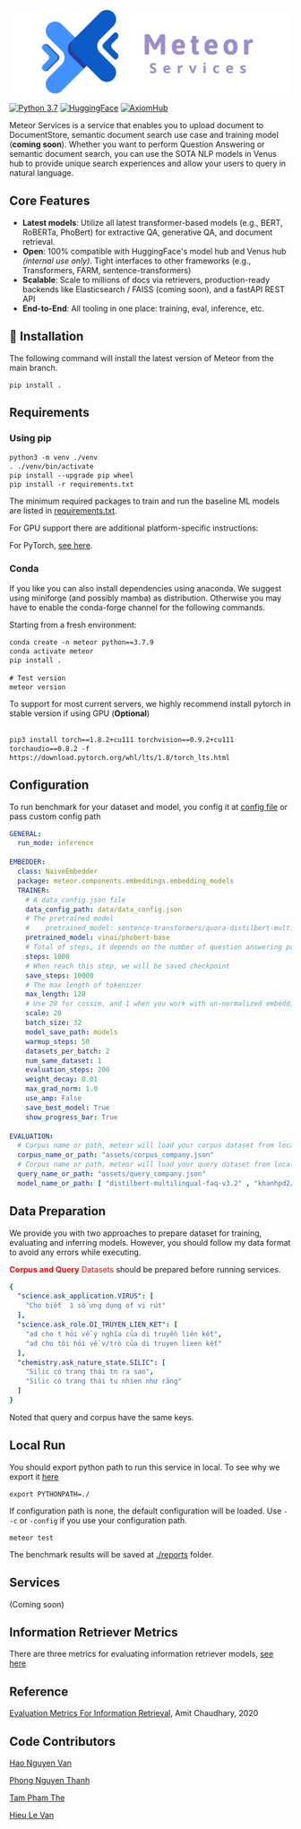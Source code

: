 <p align="center">
  <a href="https://gitlab.ftech.ai/nlp/va/knowledge-retrieval"><img src="./images/meteor.svg" alt="Meteor Services"></a>
</p>

<p>

[![Python 3.7](https://img.shields.io/badge/python-3.7-blue.svg)](https://www.python.org/downloads/release/python-390/)
[![HuggingFace](https://img.shields.io/badge/%F0%9F%A4%97-Models%20on%20Hub-yellow)](https://huggingface.co/models?filter=keytotext)
[![AxiomHub](https://img.shields.io/badge/Axiom-Axiom%20Hub-blue)](https://axiom.dev.ftech.ai/ui/home)
</p>



Meteor Services is a service that enables you to upload document to DocumentStore, semantic document search use case and training
model (**coming soon**).
Whether you want to perform Question Answering or semantic document search, you can use the SOTA NLP models
in Venus hub to provide unique search experiences and allow your users to query in natural language.

## Core Features

- **Latest models**: Utilize all latest transformer-based models (e.g., BERT, RoBERTa, PhoBert) for extractive QA,
  generative QA, and document retrieval.
- **Open**: 100% compatible with HuggingFace's model hub and Venus hub *(internal use only)*. Tight interfaces to other
  frameworks (e.g., Transformers, FARM, sentence-transformers)
- **Scalable**: Scale to millions of docs via retrievers, production-ready backends like Elasticsearch / FAISS (coming
  soon), and a fastAPI REST API
- **End-to-End**: All tooling in one place: training, eval, inference, etc.

## 💾 Installation


The following command will install the latest version of Meteor from the main branch.

```shell
pip install .
```

## Requirements
### Using pip

```shell
python3 -m venv ./venv 
. ./venv/bin/activate
pip install --upgrade pip wheel
pip install -r requirements.txt
```

The minimum required packages to train and run the baseline ML models are listed in [requirements.txt](requirements.txt).

For GPU support there are additional platform-specific instructions:

For PyTorch, [see here](https://pytorch.org/get-started/locally/).

### Conda
If you like you can also install dependencies using anaconda. We suggest using miniforge (and possibly mamba) as distribution. Otherwise you may have to enable the conda-forge channel for the following commands.

Starting from a fresh environment:

```shell
conda create -n meteor python==3.7.9
conda activate meteor
pip install .

# Test version 
meteor version
```

To support for most current servers, we highly recommend install pytorch in stable version if using GPU (**Optional**)
```commandline

pip3 install torch==1.8.2+cu111 torchvision==0.9.2+cu111 torchaudio==0.8.2 -f https://download.pytorch.org/whl/lts/1.8/torch_lts.html
```

## Configuration

To run benchmark for your dataset and model, you config it at [config file](config/config.yaml) or pass custom config path
```yaml
GENERAL:
  run_mode: inference

EMBEDDER:
  class: NaiveEmbedder
  package: meteor.components.embeddings.embedding_models
  TRAINER:
    # A data_config.json file
    data_config_path: data/data_config.json
    # The pretrained model
    #    pretrained_model: sentence-transformers/quora-distilbert-multilingual
    pretrained_model: vinai/phobert-base
    # Total of steps, it depends on the number of question answering pair that you have
    steps: 1000
    # When reach this step, we will be saved checkpoint
    save_steps: 10000
    # The max length of tokenizer
    max_length: 128
    # Use 20 for cossim, and 1 when you work with un-normalized embeddings with dot product
    scale: 20
    batch_size: 32
    model_save_path: models
    warmup_steps: 50
    datasets_per_batch: 2
    num_same_dataset: 1
    evaluation_steps: 200
    weight_decay: 0.01
    max_grad_norm: 1.0
    use_amp: False
    save_best_model: True
    show_progress_bar: True

EVALUATION:
  # Corpus name or path, meteor will load your corpus dataset from local or axiom hub (coming soon)
  corpus_name_or_path: "assets/corpus_company.json"
  # Corpus name or path, meteor will load your query dataset from local or axiom hub ((coming soon))
  query_name_or_path: "assets/query_company.json"
  model_name_or_path: [ "distilbert-multilingual-faq-v3.2" , "khanhpd2/sbert_phobert_large_cosine_sim", "timi-idol-paraphrase-multilingual-MiniLM-L12-v2-v.1.0.1"]


```

## Data Preparation
We provide you with two approaches to prepare dataset for training, evaluating and inferring models. However, you should follow my data format to avoid any errors while executing.

<span style="color:red">**Corpus and Query** Datasets</span> should be prepared before running services.
```yaml
{
  "science.ask_application.VIRUS": [
    "Cho biết  1 số ưng dụng of vi rút"
  ],
  "science.ask_role.DI_TRUYEN_LIEN_KET": [
    "ad cho t hỏi về ý nghĩa của di truyền liên kết",
    "ad cho tôi hỏi về v/trò của di truyen lieen kết"
  ],
  "chemistry.ask_nature_state.SILIC": [
    "Silic có trang thái tn ra sao",
    "Silic có trang thái tu nhien như răng"
  ]
}

```
Noted that query and corpus have the same keys.


## Local Run
You should export python path to run this service in local. To see why we export it [here](https://www.simplilearn.com/tutorials/python-tutorial/python-path)
```commandline
export PYTHONPATH=./
```

If configuration path is none, the default configuration will be loaded. Use `--c` or `-config` if you use your configuration path.

```shell
meteor test 
```
The benchmark results will be saved at [./reports](reports) folder.
## Services

(Coming soon)


## Information Retriever Metrics
There are three metrics for evaluating information retriever models, [see here](https://docs.google.com/document/d/1bTPGMUd4q0591bIRb9g28X1qxcc3B5i0WdQPvegZINE/edit)

## Reference
[Evaluation Metrics For Information Retrieval](https://amitness.com/2020/08/information-retrieval-evaluation/), Amit Chaudhary, 2020


## Code Contributors
[Hao Nguyen Van](https://gitlab.ftech.ai/haonv)

[Phong Nguyen Thanh](https://gitlab.ftech.ai/phongnt)

[Tam Pham The](https://gitlab.ftech.ai/tampt)

[Hieu Le Van](https://gitlab.ftech.ai/leanhhieu231)










